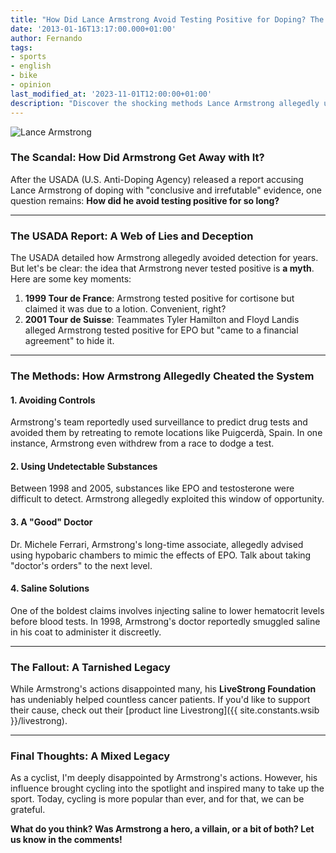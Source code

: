 ```yaml
---
title: "How Did Lance Armstrong Avoid Testing Positive for Doping? The Shocking Truth"
date: '2013-01-16T13:17:00.000+01:00'
author: Fernando
tags:
- sports
- english
- bike
- opinion
last_modified_at: '2023-11-01T12:00:00+01:00'
description: "Discover the shocking methods Lance Armstrong allegedly used to avoid testing positive for doping. A tale of deception and controversy."
---
```


![Lance Armstrong](https://2.bp.blogspot.com/-0rty5QcbR9A/Vt1wHyqUj0I/AAAAAAAAAv4/CJmyv_hEASM/s1600/7580772_f260%255B1%255D.jpg)

### The Scandal: How Did Armstrong Get Away with It?

After the USADA (U.S. Anti-Doping Agency) released a report accusing Lance Armstrong of doping with "conclusive and irrefutable" evidence, one question remains: **How did he avoid testing positive for so long?**

---

### The USADA Report: A Web of Lies and Deception

The USADA detailed how Armstrong allegedly avoided detection for years. But let's be clear: the idea that Armstrong never tested positive is **a myth**. Here are some key moments:

1. **1999 Tour de France**: Armstrong tested positive for cortisone but claimed it was due to a lotion. Convenient, right?  
2. **2001 Tour de Suisse**: Teammates Tyler Hamilton and Floyd Landis alleged Armstrong tested positive for EPO but "came to a financial agreement" to hide it.

---

### The Methods: How Armstrong Allegedly Cheated the System

#### 1. Avoiding Controls  
Armstrong's team reportedly used surveillance to predict drug tests and avoided them by retreating to remote locations like Puigcerdà, Spain. In one instance, Armstrong even withdrew from a race to dodge a test.

#### 2. Using Undetectable Substances  
Between 1998 and 2005, substances like EPO and testosterone were difficult to detect. Armstrong allegedly exploited this window of opportunity.

#### 3. A "Good" Doctor  
Dr. Michele Ferrari, Armstrong's long-time associate, allegedly advised using hypobaric chambers to mimic the effects of EPO. Talk about taking "doctor's orders" to the next level.

#### 4. Saline Solutions  
One of the boldest claims involves injecting saline to lower hematocrit levels before blood tests. In 1998, Armstrong's doctor reportedly smuggled saline in his coat to administer it discreetly.

---

### The Fallout: A Tarnished Legacy

While Armstrong's actions disappointed many, his **LiveStrong Foundation** has undeniably helped countless cancer patients. If you'd like to support their cause, check out their [product line Livestrong]({{ site.constants.wsib }}/livestrong).

---

### Final Thoughts: A Mixed Legacy

As a cyclist, I'm deeply disappointed by Armstrong's actions. However, his influence brought cycling into the spotlight and inspired many to take up the sport. Today, cycling is more popular than ever, and for that, we can be grateful.

**What do you think? Was Armstrong a hero, a villain, or a bit of both? Let us know in the comments!**

